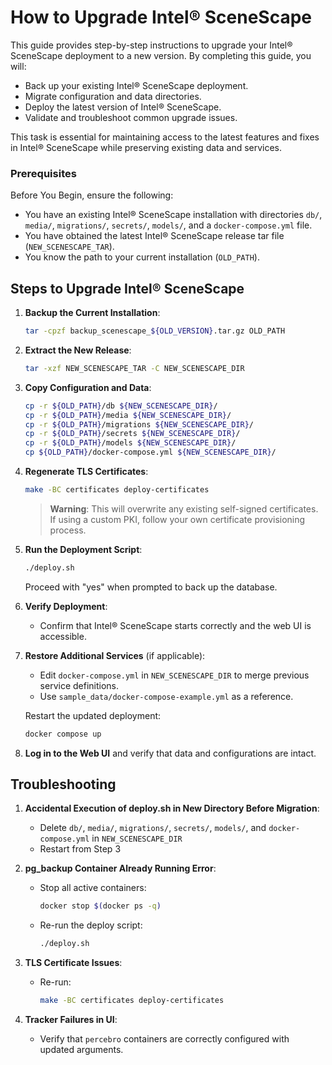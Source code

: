 # How to Upgrade Intel® SceneScape

This guide provides step-by-step instructions to upgrade your Intel® SceneScape deployment to a new version. By completing this guide, you will:

- Back up your existing Intel® SceneScape deployment.
- Migrate configuration and data directories.
- Deploy the latest version of Intel® SceneScape.
- Validate and troubleshoot common upgrade issues.

This task is essential for maintaining access to the latest features and fixes in Intel® SceneScape while preserving existing data and services.

### Prerequisites

Before You Begin, ensure the following:

- You have an existing Intel® SceneScape installation with directories `db/`, `media/`, `migrations/`, `secrets/`, `models/`, and a `docker-compose.yml` file.
- You have obtained the latest Intel® SceneScape release tar file (`NEW_SCENESCAPE_TAR`).
- You know the path to your current installation (`OLD_PATH`).

## Steps to Upgrade Intel® SceneScape

1. **Backup the Current Installation**:

   ```bash
   tar -cpzf backup_scenescape_${OLD_VERSION}.tar.gz OLD_PATH
   ```

2. **Extract the New Release**:

   ```bash
   tar -xzf NEW_SCENESCAPE_TAR -C NEW_SCENESCAPE_DIR
   ```

3. **Copy Configuration and Data**:

   ```bash
   cp -r ${OLD_PATH}/db ${NEW_SCENESCAPE_DIR}/
   cp -r ${OLD_PATH}/media ${NEW_SCENESCAPE_DIR}/
   cp -r ${OLD_PATH}/migrations ${NEW_SCENESCAPE_DIR}/
   cp -r ${OLD_PATH}/secrets ${NEW_SCENESCAPE_DIR}/
   cp -r ${OLD_PATH}/models ${NEW_SCENESCAPE_DIR}/
   cp ${OLD_PATH}/docker-compose.yml ${NEW_SCENESCAPE_DIR}/
   ```

4. **Regenerate TLS Certificates**:

   ```bash
   make -BC certificates deploy-certificates
   ```

   > **Warning**: This will overwrite any existing self-signed certificates. If using a custom PKI, follow your own certificate provisioning process.

5. **Run the Deployment Script**:

   ```bash
   ./deploy.sh
   ```

   Proceed with "yes" when prompted to back up the database.

6. **Verify Deployment**:
   - Confirm that Intel® SceneScape starts correctly and the web UI is accessible.

7. **Restore Additional Services** (if applicable):
   - Edit `docker-compose.yml` in `NEW_SCENESCAPE_DIR` to merge previous service definitions.
   - Use `sample_data/docker-compose-example.yml` as a reference.

   Restart the updated deployment:

   ```bash
   docker compose up
   ```

8. **Log in to the Web UI** and verify that data and configurations are intact.

## Troubleshooting

1. **Accidental Execution of deploy.sh in New Directory Before Migration**:
   - Delete `db/`, `media/`, `migrations/`, `secrets/`, `models/`, and `docker-compose.yml` in `NEW_SCENESCAPE_DIR`
   - Restart from Step 3

2. **pg_backup Container Already Running Error**:
   - Stop all active containers:
     ```bash
     docker stop $(docker ps -q)
     ```
   - Re-run the deploy script:
     ```bash
     ./deploy.sh
     ```

3. **TLS Certificate Issues**:
   - Re-run:
     ```bash
     make -BC certificates deploy-certificates
     ```

4. **Tracker Failures in UI**:
   - Verify that `percebro` containers are correctly configured with updated arguments.
